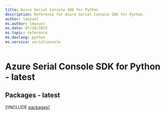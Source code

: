 ```yaml
---
title: Azure Serial Console SDK for Python
description: Reference for Azure Serial Console SDK for Python
author: lmazuel
ms.author: lmazuel
ms.data: 07/18/2023
ms.topic: reference
ms.devlang: python
ms.service: serialconsole
---
```

# Azure Serial Console SDK for Python - latest
## Packages - latest
[!INCLUDE [packages](serial-console-index.md)]